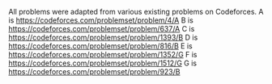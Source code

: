 All problems were adapted from various existing problems on Codeforces.
A is https://codeforces.com/problemset/problem/4/A
B is https://codeforces.com/problemset/problem/637/A
C is https://codeforces.com/problemset/problem/1393/B
D is https://codeforces.com/problemset/problem/816/B
E is https://codeforces.com/problemset/problem/1352/G
F is https://codeforces.com/problemset/problem/1512/G
G is https://codeforces.com/problemset/problem/923/B
